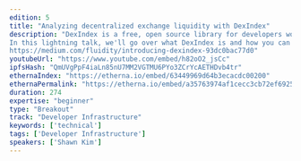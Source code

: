 ```yaml
---
edition: 5
title: "Analyzing decentralized exchange liquidity with DexIndex"
description: "DexIndex is a free, open source library for developers working with Ethereum decentralized exchange data.  It launched in February of 2019 and has seen spectacular growth since then, with almost half of all new commits coming from outside contributors! 
In this lightning talk, we'll go over what DexIndex is and how you can use it your applications and APIs with just a few lines of code.
https://medium.com/fluidity/introducing-dexindex-93dc0bac77d0"
youtubeUrl: "https://www.youtube.com/embed/h82oO2_jsCc"
ipfsHash: "QmUVgPpF4iaLn85nU7MM2VGTMU6PYo3ZCrYcAETHDvb4tr"
ethernaIndex: "https://etherna.io/embed/63449969d64b3ecacdc00200"
ethernaPermalink: "https://etherna.io/embed/a35763974af1cecc3cb72ef692505dea7ce88818878fbf36edeecef60a03cc34"
duration: 274
expertise: "beginner"
type: "Breakout"
track: "Developer Infrastructure"
keywords: ['technical']
tags: ['Developer Infrastructure']
speakers: ['Shawn Kim']
---
```

